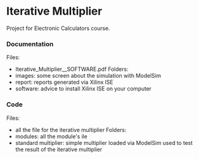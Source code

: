 # Iterative Multiplier

Project for Electronic Calculators course.

### Documentation

Files:
- Iterative_Multiplier__SOFTWARE.pdf
Folders:
- images: some screen about the simulation with ModelSim
- report: reports generated via Xilinx ISE
- software: advice to install Xilinx ISE on your computer


### Code

Files:
  - all the file for the iterative multiplier
Folders:
  - modules: all the module's ile
  - standard multiplier: simple multiplier loaded via ModelSim used to test the result of the iterative multiplier

